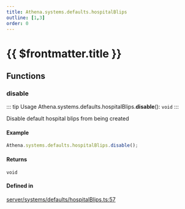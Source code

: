 ```yaml
---
title: Athena.systems.defaults.hospitalBlips
outline: [1,3]
order: 0
---
```


# {{ $frontmatter.title }}


## Functions

### disable

::: tip Usage
Athena.systems.defaults.hospitalBlips.**disable**(): `void`
:::

Disable default hospital blips from being created

#### Example
```ts
Athena.systems.defaults.hospitalBlips.disable();
```

#### Returns

`void`

#### Defined in

[server/systems/defaults/hospitalBlips.ts:57](https://github.com/Stuyk/altv-athena/blob/27a8c87/src/core/server/systems/defaults/hospitalBlips.ts#L57)
